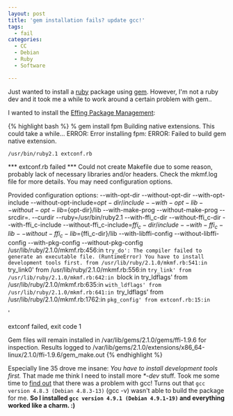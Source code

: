 ```yaml
---
layout: post
title: 'gem installation fails? update gcc!'
tags:
  - fail
categories:
  - CC
  - Debian
  - Ruby
  - Software

---
```


Just wanted to install a <a href="https://en.wikipedia.org/wiki/Ruby_%28programming_language%29">ruby</a> package using <a href="https://en.wikipedia.org/wiki/RubyGems">gem</a>. However, I'm not a ruby dev and it took me a while to work around a certain problem with gem..



I wanted to install the <a href="https://github.com/jordansissel/fpm">Effing Package Management</a>:



{% highlight bash %}
% gem install fpm
Building native extensions.  This could take a while...
ERROR:  Error installing fpm:
        ERROR: Failed to build gem native extension.

    /usr/bin/ruby2.1 extconf.rb
*** extconf.rb failed ***
Could not create Makefile due to some reason, probably lack of necessary
libraries and/or headers.  Check the mkmf.log file for more details.  You may
need configuration options.

Provided configuration options:
        --with-opt-dir
        --without-opt-dir
        --with-opt-include
        --without-opt-include=${opt-dir}/include
        --with-opt-lib
        --without-opt-lib=${opt-dir}/lib
        --with-make-prog
        --without-make-prog
        --srcdir=.
        --curdir
        --ruby=/usr/bin/ruby2.1
        --with-ffi_c-dir
        --without-ffi_c-dir
        --with-ffi_c-include
        --without-ffi_c-include=${ffi_c-dir}/include
        --with-ffi_c-lib
        --without-ffi_c-lib=${ffi_c-dir}/lib
        --with-libffi-config
        --without-libffi-config
        --with-pkg-config
        --without-pkg-config
/usr/lib/ruby/2.1.0/mkmf.rb:456:in `try_do': The compiler failed to generate an executable file. (RuntimeError)
You have to install development tools first.
        from /usr/lib/ruby/2.1.0/mkmf.rb:541:in `try_link0'
        from /usr/lib/ruby/2.1.0/mkmf.rb:556:in `try_link'
        from /usr/lib/ruby/2.1.0/mkmf.rb:642:in `block in try_ldflags'
        from /usr/lib/ruby/2.1.0/mkmf.rb:635:in `with_ldflags'
        from /usr/lib/ruby/2.1.0/mkmf.rb:641:in `try_ldflags'
        from /usr/lib/ruby/2.1.0/mkmf.rb:1762:in `pkg_config'
        from extconf.rb:15:in `<main>'

extconf failed, exit code 1

Gem files will remain installed in /var/lib/gems/2.1.0/gems/ffi-1.9.6 for inspection.
Results logged to /var/lib/gems/2.1.0/extensions/x86_64-linux/2.1.0/ffi-1.9.6/gem_make.out
{% endhighlight %}



Especially line 35 drove me insane: <em>You have to install development tools first.</em> That made me think I need to install more <em>*-dev</em> stuff.
Took me some time to <a href="https://stackoverflow.com/a/26870276/723540">find out</a> that there was a problem with gcc! Turns out that  `gcc version 4.8.3 (Debian 4.8.3-13)`  (gcc -v) wasn't able to build the package for me. <strong>So I installed  `gcc version 4.9.1 (Debian 4.9.1-19)`  and everything worked like a charm. :)</strong>
